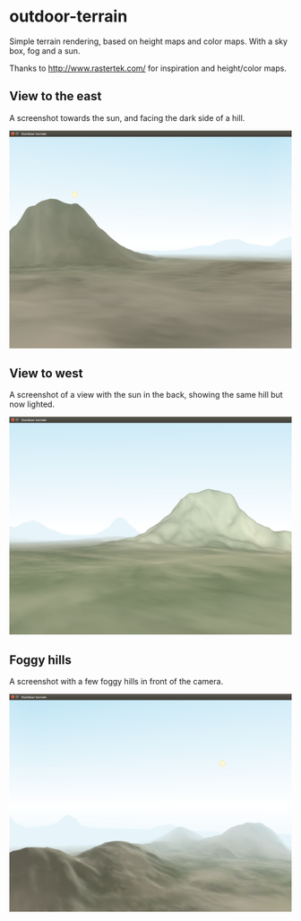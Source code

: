# outdoor-terrain

Simple terrain rendering, based on height maps and color maps. With a sky box, fog and a sun.

Thanks to http://www.rastertek.com/ for inspiration and height/color maps.

## View to the east

A screenshot towards the sun, and facing the dark side of a hill.

![View from the south](https://raw.githubusercontent.com/psandahl/outdoor-terrain/master/screenshots/to-the-east.png)

## View to west

A screenshot of a view with the sun in the back, showing the same hill but now
lighted.

![View from the north](https://raw.githubusercontent.com/psandahl/outdoor-terrain/master/screenshots/to-the-west.png)

## Foggy hills

A screenshot with a few foggy hills in front of the camera.

![View from the north](https://raw.githubusercontent.com/psandahl/outdoor-terrain/master/screenshots/foggy-hills.png)
